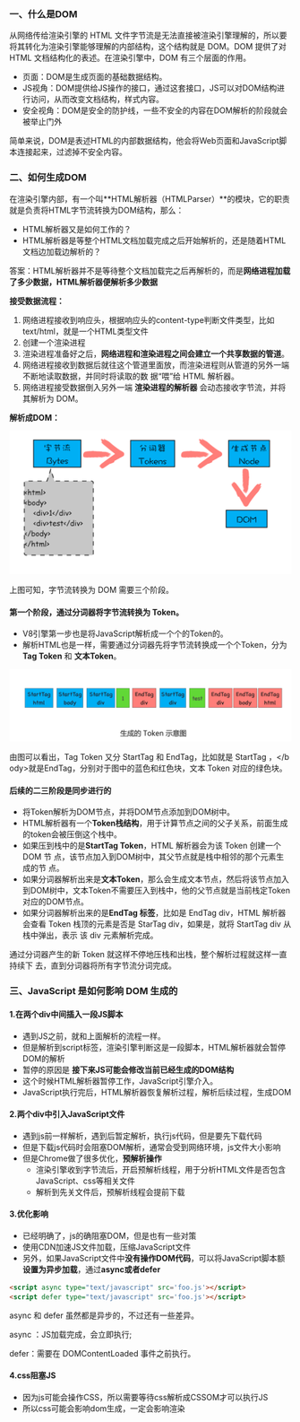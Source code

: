 ### 一、什么是DOM

从网络传给渲染引擎的 HTML 文件字节流是无法直接被渲染引擎理解的，所以要将其转化为渲染引擎能够理解的内部结构，这个结构就是 DOM。DOM 提供了对 HTML 文档结构化的表述。在渲染引擎中，DOM 有三个层面的作用。

- 页面：DOM是生成页面的基础数据结构。
- JS视角：DOM提供给JS操作的接口，通过这套接口，JS可以对DOM结构进行访问，从而改变文档结构，样式内容。
- 安全视角：DOM是安全的防护线，一些不安全的内容在DOM解析的阶段就会被举止门外

简单来说，DOM是表述HTML的内部数据结构，他会将Web页面和JavaScript脚本连接起来，过滤掉不安全内容。

### 二、如何生成DOM

在渲染引擎内部，有一个叫**HTML解析器（HTMLParser）**的模块，它的职责就是负责将HTML字节流转换为DOM结构，那么：
- HTML解析器又是如何工作的？
- HTML解析器是等整个HTML文档加载完成之后开始解析的，还是随着HTML文档边加载边解析的？

答案：HTML解析器并不是等待整个文档加载完之后再解析的，而是**网络进程加载了多少数据，HTML解析器便解析多少数据**

**接受数据流程：**

1. 网络进程接收到响应头，根据响应头的content-type判断文件类型，比如text/html，就是一个HTML类型文件
2. 创建一个渲染进程
3. 渲染进程准备好之后，**网络进程和渲染进程之间会建立一个共享数据的管道**。
4. 网络进程接收到数据后就往这个管道里面放，而渲染进程则从管道的另外一端不断地读取数据，并同时将读取的数 据“喂”给 HTML 解析器。
5. 网络进程接受数据倒入另外一端 **渲染进程的解析器** 会动态接收字节流，并将其解析为 DOM。

**解析成DOM：**

<img src="./HTTP/DOM_01.png" alt="DOM" style="zoom:50%;" />

上图可知，字节流转换为 DOM 需要三个阶段。

#### **第一个阶段，通过分词器将字节流转换为 Token。**

- V8引擎第一步也是将JavaScript解析成一个个的Token的。
- 解析HTML也是一样，需要通过分词器先将字节流转换成一个个Token，分为**Tag Token** 和 **文本Token**。

<img src="./HTTP/DOM_TOKEN.png" alt="DOM" style="zoom:50%;" />

由图可以看出，Tag Token 又分 StartTag 和 EndTag，比如<body>就是 StartTag ，</b ody>就是EndTag，分别对于图中的蓝色和红色块，文本 Token 对应的绿色块。

#### 后续的二三阶段是同步进行的

- 将Token解析为DOM节点，并将DOM节点添加到DOM树中。
- HTML解析器有一个**Token栈结构**，用于计算节点之间的父子关系，前面生成的token会被压倒这个栈中。
- 如果压到栈中的是**StartTag Token**，HTML 解析器会为该 Token 创建一个 DOM 节 点，该节点加入到DOM树中，其父节点就是栈中相邻的那个元素生成的节 点。
- 如果分词器解析出来是**文本Token**，那么会生成文本节点，然后将该节点加入到DOM树中，文本Token不需要压入到栈中，他的父节点就是当前栈定Token对应的DOM节点。
- 如果分词器解析出来的是**EndTag 标签**，比如是 EndTag div，HTML 解析器会查看 Token 栈顶的元素是否是 StarTag div，如果是，就将 StartTag div 从栈中弹出，表示 该 div 元素解析完成。

通过分词器产生的新 Token 就这样不停地压栈和出栈，整个解析过程就这样一直持续下 去，直到分词器将所有字节流分词完成。

### 三、**JavaScript** **是如何影响** **DOM** **生成的**

#### 1.在两个div中间插入一段JS脚本

- 遇到JS之前，就和上面解析的流程一样。
- 但是解析到script标签，渲染引擎判断这是一段脚本，HTML解析器就会暂停DOM的解析
- 暂停的原因是 **接下来JS可能会修改当前已经生成的DOM结构**
- 这个时候HTML解析器暂停工作，JavaScript引擎介入。
- JavaScript执行完后，HTML解析器恢复解析过程，解析后续过程，生成DOM

#### 2.两个div中引入JavaScript文件

- 遇到js前一样解析，遇到后暂定解析，执行js代码，但是要先下载代码
- 但是下载js代码时会阻塞DOM解析，通常会受到网络环境，js文件大小影响
- 但是Chrome做了很多优化，**预解析操作**
  - 渲染引擎收到字节流后，开启预解析线程，用于分析HTML文件是否包含JavaScript、css等相关文件
  - 解析到先关文件后，预解析线程会提前下载

#### 3.优化影响

- 已经明确了，js的确阻塞DOM，但是也有一些对策
- 使用CDN加速JS文件加载，压缩JavaScript文件
- 另外，如果JavaScript文件中**没有操作DOM代码**，可以将JavaScript脚本额**设置为异步加载**，通过**async或者defer**

```html
<script async type="text/javascript" src='foo.js'></script>
<script defer type="text/javascript" src='foo.js'></script>
```

async 和 defer 虽然都是异步的，不过还有一些差异。

async ：JS加载完成，会立即执行;

 defer：需要在 DOMContentLoaded 事件之前执行。

#### 4.css阻塞JS

- 因为js可能会操作CSS，所以需要等待css解析成CSSOM才可以执行JS
- 所以css可能会影响dom生成，一定会影响渲染

